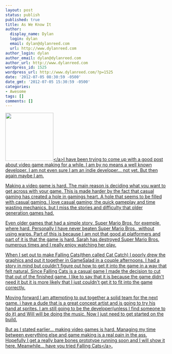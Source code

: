 ```yaml
---
layout: post
status: publish
published: true
title: As We Know It
author:
  display_name: Dylan
  login: dylan
  email: dylan@dylanreed.com
  url: http://www.dylanreed.com
author_login: dylan
author_email: dylan@dylanreed.com
author_url: http://www.dylanreed.com
wordpress_id: 1525
wordpress_url: http://www.dylanreed.com/?p=1525
date: '2012-07-05 08:30:59 -0500'
date_gmt: '2012-07-05 15:30:59 -0500'
categories:
- Awesome
tags: []
comments: []
---
```

<p><a href="http:&#47;&#47;itunes.apple.com&#47;us&#47;app&#47;falling-cats&#47;id501160569?mt=8"><img class="alignright" title="icon" src="http:&#47;&#47;www.dylanreed.com&#47;wp-content&#47;uploads&#47;2012&#47;04&#47;falling-cats-512-150x150.png" alt="" width="150" height="150" &#47;><&#47;a>I have been trying to come up with a good post about video game making for a while. I am by no means a well known developer. I am not even sure I am an indie developer... not yet. But then again maybe I am.</p>
<p>Making a video game is hard. The main reason is deciding what you want to get across with your game. This is made harder by the fact that casual gaming has created a hole in gamings heart. A hole that seems to be filled with casual gaming. I love casual gaming; the quick gameplay and time wasting mechanics, but I miss the stories and difficulty that older generation games had.</p>
<p>Even older games that had a simple story, Super Mario Bros. for exemple, where hard. Personally I have never beaten Super Mario Bros. &nbsp;without using warps. Part of this is because I am not that good at platformers and part of it is that the game is hard. Sarah has destroyed Super Mario Bros. numerous times and I really enjoy watching her play.</p>
<p>When I set out to make Falling Cats(then called Cat Catch) I poorly drew the graphics and put it together in GameSalad in a couple afternoons. I had a story in mind but couldn't figure out how to get it into the game in a way that felt natural. Since Falling Cats is a casual game I made the decision to cut that out of the finished game. I like to say that it is because the game didn't need it but it is more likely that I just couldn't get it to fit into the game correctly.</p>
<p>Moving forward I am attempting to put together a solid team for the next game. i have a dude that is a great concept artist and is going to try his hand at sprites. I am still going to be the developer(unless I find someone to do it) and Will will be doing the music. Now I just need to get started on the build.</p>
<p>But as I stated earlier... making video games is hard. Managing my time between everything else and game making is a real pain in the ass. Hopefully I get a really bare bones prototype running soon and I will show it here. Meanwhile... have you tried <a href="http:&#47;&#47;itunes.apple.com&#47;us&#47;app&#47;falling-cats&#47;id501160569?mt=8">Falling Cats<&#47;a>.</p>
